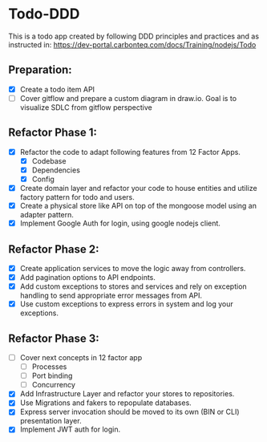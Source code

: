 # Todo-DDD
This is a todo app created by following DDD principles and practices and as instructed in:
https://dev-portal.carbonteq.com/docs/Training/nodejs/Todo

Preparation:
---

- [x] Create a todo item API
- [ ] Cover gitflow and prepare a custom diagram in draw.io. Goal is to visualize SDLC from gitflow perspective

Refactor Phase 1:
--- 

- [x] Refactor the code to adapt following features from 12 Factor Apps.
    - [x] Codebase
    - [x] Dependencies
    - [x] Config
- [x] Create domain layer and refactor your code to house entities and utilize factory pattern for todo and users.
- [x] Create a physical store like API on top of the mongoose model using an adapter pattern.
- [x] Implement Google Auth for login, using google nodejs client.

Refactor Phase 2:
---

- [x] Create application services to move the logic away from controllers.
- [x] Add pagination options to API endpoints.
- [x] Add custom exceptions to stores and services and rely on exception handling to send appropriate error messages from API.
- [x] Use custom exceptions to express errors in system and log your exceptions.

Refactor Phase 3:
---

- [ ] Cover next concepts in 12 factor app
    - [ ] Processes
    - [ ] Port binding
    - [ ] Concurrency
- [X] Add Infrastructure Layer and refactor your stores to repositories.
- [x] Use Migrations and fakers to repopulate databases.
- [x] Express server invocation should be moved to its own (BIN or CLI) presentation layer.
- [x] Implement JWT auth for login.